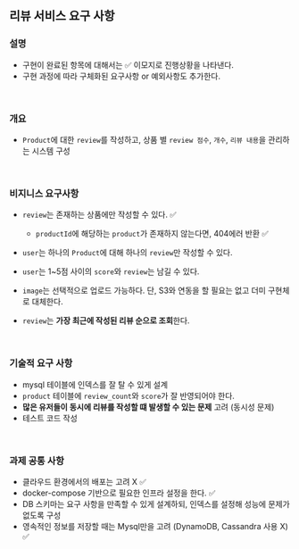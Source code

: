 ## 리뷰 서비스 요구 사항

### 설명
- 구현이 완료된 항목에 대해서는 ✅ 이모지로 진행상황을 나타낸다.
- 구현 과정에 따라 구체화된 요구사항 or 예외사항도 추가한다.

<br>

### 개요
- `Product`에 대한 `review`를 작성하고, 상품 별 `review 점수`, `개수`, `리뷰 내용`을 관리하는 시스템 구성

<br>

### 비지니스 요구사항
- `review`는 존재하는 상품에만 작성할 수 있다. ✅
  - `productId`에 해당하는 `product`가 존재하지 않는다면, 404에러 반환 ✅


- `user`는 하나의 `Product`에 대해 하나의 `review`만 작성할 수 있다.


- `user`는 1~5점 사이의 `score`와 `review`는 남길 수 있다.


- `image`는 선택적으로 업로드 가능하다. 단, S3와 연동을 할 필요는 없고 더미 구현체로 대체한다.


- `review`는 **가장 최근에 작성된 리뷰 순으로 조회**한다.

<br>

### 기술적 요구 사항
- mysql 테이블에 인덱스를 잘 탈 수 있게 설계
- `product` 테이블에 `review_count`와 `score`가 잘 반영되어야 한다.
- **많은 유저들이 동시에 리뷰를 작성할 떄 발생할 수 있는 문제** 고려 (동시성 문제)
- 테스트 코드 작성

<br>

### 과제 공통 사항
- 클라우드 환경에서의 배포는 고려 X ✅
- docker-compose 기반으로 필요한 인프라 설정을 한다. ✅
- DB 스키마는 요구 사항을 만족할 수 있게 설계하되, 인덱스를 설정해 성능에 문제가 없도록 구성
- 영속적인 정보를 저장할 때는 Mysql만을 고려 (DynamoDB, Cassandra 사용 X) ✅